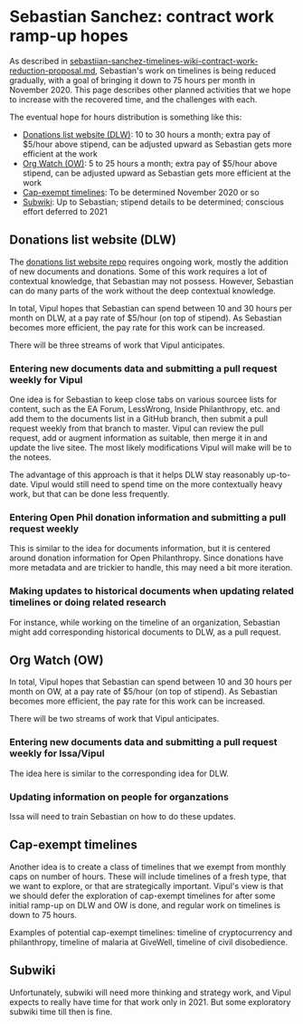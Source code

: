 # Sebastian Sanchez: contract work ramp-up hopes

As described in
[sebastiian-sanchez-timelines-wiki-contract-work-reduction-proposal.md](sebastian-sanchez-timelines-wiki-contract-work-reduction-proposal.md),
Sebastian's work on timelines is being reduced gradually, with a goal
of bringing it down to 75 hours per month in November 2020. This page
describes other planned activities that we hope to increase with the
recovered time, and the challenges with each.

The eventual hope for hours distribution is something like this:

* [Donations list website (DLW)](#donations-list-website-dlw): 10 to
  30 hours a month; extra pay of $5/hour above stipend, can be
  adjusted upward as Sebastian gets more efficient at the work
* [Org Watch (OW)](#org-watch-ow): 5 to 25 hours a month; extra pay of
  $5/hour above stipend, can be adjusted upward as Sebastian gets more
  efficient at the work  
* [Cap-exempt timelines](#cap-exempt-timelines): To be determined
  November 2020 or so
* [Subwiki](#subwiki): Up to Sebastian; stipend details to be
  determined; conscious effort deferred to 2021

## Donations list website (DLW)

The [donations list website
repo](http://github.com/vipulnaik/donations) requires ongoing work,
mostly the addition of new documents and donations. Some of this work
requires a lot of contextual knowledge, that Sebastian may not
possess. However, Sebastian can do many parts of the work without the
deep contextual knowledge.

In total, Vipul hopes that Sebastian can spend between 10 and 30 hours
per month on DLW, at a pay rate of $5/hour (on top of stipend). As
Sebastian becomes more efficient, the pay rate for this work can be
increased.

There will be three streams of work that Vipul anticipates.

### Entering new documents data and submitting a pull request weekly for Vipul

One idea is for Sebastian to keep close tabs on various sourcee lists
for content, such as the EA Forum, LessWrong, Inside Philanthropy,
etc. and add them to the documents list in a GitHub branch, then
submit a pull request weekly from that branch to master. Vipul can
review the pull request, add or augment information as suitable, then
merge it in and update the live sitee. The most likely modifications
Vipul will make will be to the notees.

The advantage of this approach is that it helps DLW stay reasonably
up-to-date. Vipul would still need to spend time on the more
contextually heavy work, but that can be done less frequently.

### Entering Open Phil donation information and submitting a pull request weekly

This is similar to the idea for documents information, but it is
centered around donation information for Open Philanthropy. Since
donations have more metadata and are trickier to handle, this may need
a bit more iteration.

### Making updates to historical documents when updating related timelines or doing related research

For instance, while working on the timeline of an organization,
Sebastian might add corresponding historical documents to DLW, as a
pull request.

## Org Watch (OW)

In total, Vipul hopes that Sebastian can spend between 10 and 30 hours
per month on OW, at a pay rate of $5/hour (on top of stipend). As
Sebastian becomes more efficient, the pay rate for this work can be
increased.

There will be two streams of work that Vipul anticipates.

### Entering new documents data and submitting a pull request weekly for Issa/Vipul

The idea here is similar to the corresponding idea for DLW.

### Updating information on people for organzations

Issa will need to train Sebastian on how to do these updates.

## Cap-exempt timelines

Another idea is to create a class of timelines that we exempt from
monthly caps on number of hours. These will include timelines of a
fresh type, that we want to explore, or that are strategically
important. Vipul's view is that we should defer the exploration of
cap-exempt timelines for after some initial ramp-up on DLW and OW is
done, and regular work on timelines is down to 75 hours.

Examples of potential cap-exempt timelines: timeline of cryptocurrency
and philanthropy, timeline of malaria at GiveWell, timeline of civil
disobedience.

## Subwiki

Unfortunately, subwiki will need more thinking and strategy work, and
Vipul expects to really have time for that work only in 2021. But some
exploratory subwiki time till then is fine.